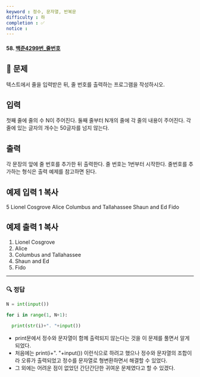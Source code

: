 ```yaml
---
keyword : 정수, 문자열, 반복문
difficulty : 하
completion : ✅
notice : 
---
```


#### 58. [백준4299번_줄번호](https://www.acmicpc.net/problem/4470)

## 📝 문제

텍스트에서 줄을 입력받은 뒤, 줄 번호를 출력하는 프로그램을 작성하시오.

## 입력

첫째 줄에 줄의 수 N이 주어진다. 둘째 줄부터 N개의 줄에 각 줄의 내용이 주어진다. 각 줄에 있는 글자의 개수는 50글자를 넘지 않는다.

## 출력

각 문장의 앞에 줄 번호를 추가한 뒤 출력한다. 줄 번호는 1번부터 시작한다. 줄번호를 추가하는 형식은 출력 예제를 참고하면 된다.

## 예제 입력 1 복사

5
Lionel Cosgrove
Alice
Columbus and Tallahassee
Shaun and Ed
Fido

## 예제 출력 1 복사

1. Lionel Cosgrove
2. Alice
3. Columbus and Tallahassee
4. Shaun and Ed
5. Fido


---

### 🔍 정답

```python
N = int(input())

for i in range(1, N+1):

  print(str(i)+". "+input())
```

- print문에서 정수와 문자열이 함께 출력되지 않는다는 것을 이 문제를 풀면서 알게 되었다.
- 처음에는 print(i+". "+input()) 이런식으로 하려고 했으나 정수와 문자열의 조합이라 오류가 출력되었고 정수를 문자열로 형변환하면서 해결할 수 있었다.
- 그 외에는 어려운 점이 없었던 간단간단한 귀여운 문제였다고 할 수 있겠다.